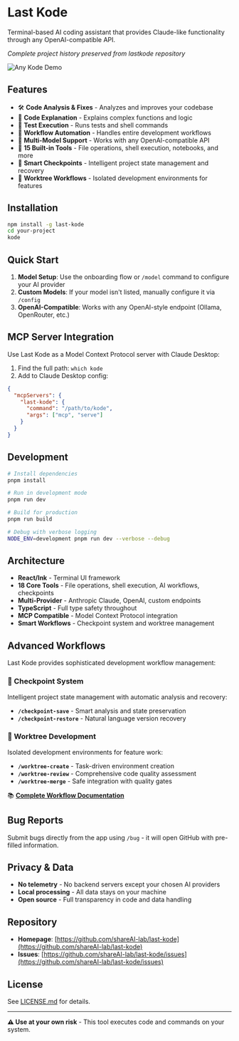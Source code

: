 # Last Kode

Terminal-based AI coding assistant that provides Claude-like functionality through any OpenAI-compatible API.

*Complete project history preserved from lastkode repository*

![Any Kode Demo](https://github.com/user-attachments/assets/7a9253a7-8bb0-40d5-a3f3-5e6096d7c789)

## Features

- 🛠️ **Code Analysis & Fixes** - Analyzes and improves your codebase
- 📖 **Code Explanation** - Explains complex functions and logic
- 🧪 **Test Execution** - Runs tests and shell commands
- 🔧 **Workflow Automation** - Handles entire development workflows
- 🤖 **Multi-Model Support** - Works with any OpenAI-compatible API
- 🎯 **15 Built-in Tools** - File operations, shell execution, notebooks, and more
- 💾 **Smart Checkpoints** - Intelligent project state management and recovery
- 🌿 **Worktree Workflows** - Isolated development environments for features

## Installation

```bash
npm install -g last-kode
cd your-project
kode
```

## Quick Start

1. **Model Setup**: Use the onboarding flow or `/model` command to configure your AI provider
2. **Custom Models**: If your model isn't listed, manually configure it via `/config`
3. **OpenAI-Compatible**: Works with any OpenAI-style endpoint (Ollama, OpenRouter, etc.)

## MCP Server Integration

Use Last Kode as a Model Context Protocol server with Claude Desktop:

1. Find the full path: `which kode`
2. Add to Claude Desktop config:
```json
{
  "mcpServers": {
    "last-kode": {
      "command": "/path/to/kode",
      "args": ["mcp", "serve"]
    }
  }
}
```

## Development

```bash
# Install dependencies
pnpm install

# Run in development mode
pnpm run dev

# Build for production
pnpm run build

# Debug with verbose logging
NODE_ENV=development pnpm run dev --verbose --debug
```

## Architecture

- **React/Ink** - Terminal UI framework
- **18 Core Tools** - File operations, shell execution, AI workflows, checkpoints
- **Multi-Provider** - Anthropic Claude, OpenAI, custom endpoints
- **TypeScript** - Full type safety throughout
- **MCP Compatible** - Model Context Protocol integration
- **Smart Workflows** - Checkpoint system and worktree management

## Advanced Workflows

Last Kode provides sophisticated development workflow management:

### 🎯 Checkpoint System
Intelligent project state management with automatic analysis and recovery:
- **`/checkpoint-save`** - Smart analysis and state preservation
- **`/checkpoint-restore`** - Natural language version recovery

### 🌿 Worktree Development
Isolated development environments for feature work:
- **`/worktree-create`** - Task-driven environment creation
- **`/worktree-review`** - Comprehensive code quality assessment
- **`/worktree-merge`** - Safe integration with quality gates

📚 **[Complete Workflow Documentation](docs/commands/README.md)**

## Bug Reports

Submit bugs directly from the app using `/bug` - it will open GitHub with pre-filled information.

## Privacy & Data

- **No telemetry** - No backend servers except your chosen AI providers
- **Local processing** - All data stays on your machine
- **Open source** - Full transparency in code and data handling

## Repository

- **Homepage**: [https://github.com/shareAI-lab/last-kode](https://github.com/shareAI-lab/last-kode)
- **Issues**: [https://github.com/shareAI-lab/last-kode/issues](https://github.com/shareAI-lab/last-kode/issues)

## License

See [LICENSE.md](LICENSE.md) for details.

---

**⚠️ Use at your own risk** - This tool executes code and commands on your system.